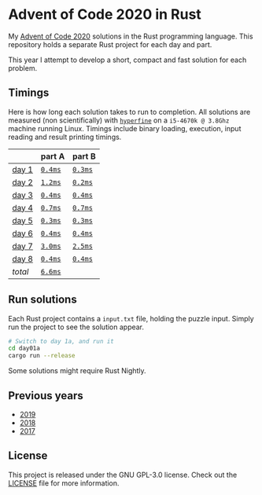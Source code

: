 # Advent of Code 2020 in Rust
My [Advent of Code 2020][aoc-2020] solutions in the Rust programming language.
This repository holds a separate Rust project for each day and part.

This year I attempt to develop a short, compact and fast solution for each
problem.

## Timings
Here is how long each solution takes to run to completion.
All solutions are measured (non scientifically) with [`hyperfine`][hyperfine] on
a `i5-4670k @ 3.8Ghz` machine running Linux.
Timings include binary loading, execution, input reading and result printing
timings.

|                                                | part A                          | part B                           |
|:-----------------------------------------------|:--------------------------------|:---------------------------------|
| [day 1](https://adventofcode.com/2020/day/1)   | [`0.4ms`](./day01a/src/main.rs) | [`0.3ms`](./day01b/src/main.rs)  |
| [day 2](https://adventofcode.com/2020/day/2)   | [`1.2ms`](./day02a/src/main.rs) | [`0.2ms`](./day02b/src/main.rs)  |
| [day 3](https://adventofcode.com/2020/day/3)   | [`0.4ms`](./day03a/src/main.rs) | [`0.4ms`](./day03b/src/main.rs)  |
| [day 4](https://adventofcode.com/2020/day/4)   | [`0.7ms`](./day04a/src/main.rs) | [`0.7ms`](./day04b/src/main.rs)  |
| [day 5](https://adventofcode.com/2020/day/5)   | [`0.3ms`](./day05a/src/main.rs) | [`0.3ms`](./day05b/src/main.rs)  |
| [day 6](https://adventofcode.com/2020/day/6)   | [`0.4ms`](./day06a/src/main.rs) | [`0.4ms`](./day06b/src/main.rs)  |
| [day 7](https://adventofcode.com/2020/day/7)   | [`3.0ms`](./day07a/src/main.rs) | [`2.5ms`](./day07b/src/main.rs)  |
| [day 8](https://adventofcode.com/2020/day/8)   | [`0.4ms`](./day08a/src/main.rs) | [`0.4ms`](./day08b/src/main.rs)  |
| _total_                                        | [`6.6ms`](./runner/src/main.rs) |                                  |

## Run solutions
Each Rust project contains a `input.txt` file, holding the puzzle input. Simply
run the project to see the solution appear.

```bash
# Switch to day 1a, and run it
cd day01a
cargo run --release
```

Some solutions might require Rust Nightly.

## Previous years
- [2019](https://github.com/timvisee/advent-of-code-2019)
- [2018](https://github.com/timvisee/advent-of-code-2018)
- [2017](https://github.com/timvisee/advent-of-code-2017)

## License
This project is released under the GNU GPL-3.0 license.
Check out the [LICENSE](LICENSE) file for more information.

[aoc-2020]: https://adventofcode.com/2020
[hyperfine]: https://github.com/sharkdp/hyperfine
